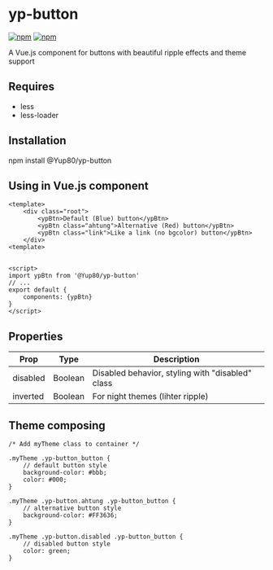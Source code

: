 # yp-button

[![npm](https://img.shields.io/npm/v/@yup80/yp-button.svg)](https://www.npmjs.com/package/@yup80/yp-button)
[![npm](https://img.shields.io/npm/dt/@yup80/yp-button.svg)](https://www.npmjs.com/package/@yup80/yp-button)

A Vue.js component for buttons with beautiful ripple effects and theme support

## Requires
<ul>
    <li>less</li>
    <li>less-loader</li>
</ul>

## Installation

npm install @Yup80/yp-button

## Using in Vue.js component
```` vue
<template>
    <div class="root">
        <ypBtn>Default (Blue) button</ypBtn>
        <ypBtn class="ahtung">Alternative (Red) button</ypBtn>
        <ypBtn class="link">Like a link (no bgcolor) button</ypBtn>
    </div>
<template>


<script>
import ypBtn from '@Yup80/yp-button'
// ...
export default {
    components: {ypBtn}
}
</script>

````

## Properties
<table>
    <th>Prop</th>
    <th>Type</th>
    <th>Description</th>
    <tbody>
        <tr>
            <td>disabled</td>
            <td>Boolean</td>
            <td>Disabled behavior, styling with "disabled" class</td>
        </tr>
        <tr>
            <td>inverted</td>
            <td>Boolean</td>
            <td>For night themes (lihter ripple)</td>
        </tr>            
    </tbody>
</table>

## Theme composing

```` less
/* Add myTheme class to container */

.myTheme .yp-button_button {
    // default button style
    background-color: #bbb;
    color: #000;
}

.myTheme .yp-button.ahtung .yp-button_button {
    // alternative button style 
    background-color: #FF3636;
}

.myTheme .yp-button.disabled .yp-button_button {
    // disabled button style  
    color: green;
}

````

